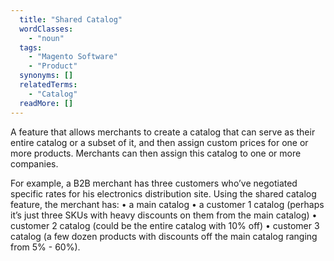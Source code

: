 ```yaml
---
  title: "Shared Catalog"
  wordClasses: 
    - "noun"
  tags: 
    - "Magento Software"
    - "Product"
  synonyms: []
  relatedTerms: 
    - "Catalog"
  readMore: []
---
```

A feature that allows merchants to create a catalog that can serve as their entire catalog or a subset of it, and then assign custom prices for one or more products. Merchants can then assign this catalog to one or more companies.

For example, a B2B merchant has three customers who’ve negotiated specific rates for his electronics distribution site. Using the shared catalog feature, the merchant has:
• a main catalog
• a customer 1 catalog (perhaps it’s just three SKUs with heavy discounts on them from the main catalog)
• customer 2 catalog (could be the entire catalog with 10% off)
• customer 3 catalog (a few dozen products with discounts off the main catalog ranging from 5% - 60%).
